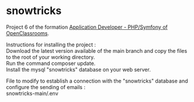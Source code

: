 # snowtricks

Project 6 of the formation [Application Developer - PHP/Symfony of OpenClassrooms](https://openclassrooms.com/fr/paths/500-developpeur-dapplication-php-symfony).

Instructions for installing the project :<br>
Download the latest version available of the main branch and copy the files to the root of your working directory.<br>
Run the command composer update.<br>
Install the mysql "snowtricks" database on your web server.

File to modify to establish a connection with the "snowtricks" database and configure the sending of emails :<br>
snowtricks-main/.env
